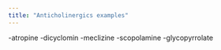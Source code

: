 ```yaml
---
title: "Anticholinergics examples"
---
```

-atropine
-dicyclomin
-meclizine
-scopolamine
-glycopyrrolate

